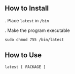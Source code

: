 ## How to Install
. Place `latest` in `/bin`

. Make the program executable

```
sudo chmod 755 /bin/latest
```

## How to Use

```
latest [ PACKAGE ]
```
